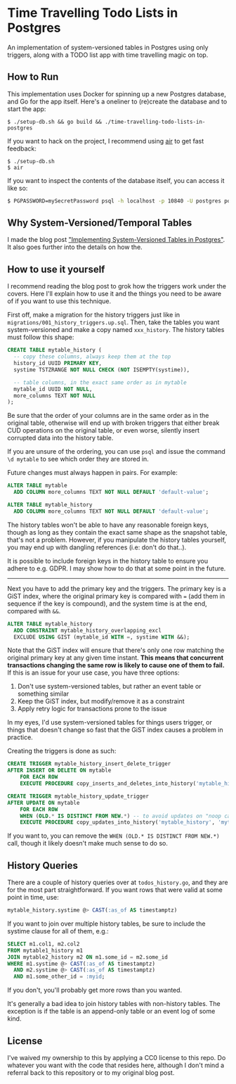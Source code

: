 # Time Travelling Todo Lists in Postgres

An implementation of system-versioned tables in Postgres using only triggers,
along with a TODO list app with time travelling magic on top.

## How to Run

This implementation uses Docker for spinning up a new Postgres database, and Go
for the app itself. Here's a oneliner to (re)create the database and to start
the app:


```shell
$ ./setup-db.sh && go build && ./time-travelling-todo-lists-in-postgres
```

If you want to hack on the project, I recommend using
[air](https://github.com/cosmtrek/air) to get fast feedback:

```shell
$ ./setup-db.sh
$ air
```

If you want to inspect the contents of the database itself, you can access it
like so:

```sh
$ PGPASSWORD=mySecretPassword psql -h localhost -p 10840 -U postgres postgres
```

## Why System-Versioned/Temporal Tables

I made the blog post ["Implementing System-Versioned Tables in
Postgres"](https://hypirion.com/musings/implementing-system-versioned-tables-in-postgres).
It also goes further into the details on how the.

## How to use it yourself

I recommend reading the blog post to grok how the triggers work under the
covers. Here I'll explain how to use it and the things you need to be aware of
if you want to use this technique.

First off, make a migration for the history triggers just like in
`migrations/001_history_triggers.up.sql`. Then, take the tables you want
system-versioned and make a copy named `xxx_history`. The history tables must
follow this shape:

```sql
CREATE TABLE mytable_history (
  -- copy these columns, always keep them at the top
  history_id UUID PRIMARY KEY,
  systime TSTZRANGE NOT NULL CHECK (NOT ISEMPTY(systime)),

  -- table columns, in the exact same order as in mytable
  mytable_id UUID NOT NULL,
  more_columns TEXT NOT NULL
);
```

Be sure that the order of your columns are in the same order as in the original
table, otherwise will end up with broken triggers that either break CUD
operations on the original table, or even worse, silently insert corrupted data
into the history table.

If you are unsure of the ordering, you can use `psql` and issue the command `\d
mytable` to see which order they are stored in.

Future changes must always happen in pairs. For example:

```sql
ALTER TABLE mytable
  ADD COLUMN more_columns TEXT NOT NULL DEFAULT 'default-value';

ALTER TABLE mytable_history
  ADD COLUMN more_columns TEXT NOT NULL DEFAULT 'default-value';
```

The history tables won't be able to have any reasonable foreign keys, though as
long as they contain the exact same shape as the snapshot table, that's not a
problem. However, if you manipulate the history tables yourself, you may end up
with dangling references (i.e: don't do that..).

It is possible to include foreign keys in the history table to ensure you adhere
to e.g. GDPR. I may show how to do that at some point in the future.

---

Next you have to add the primary key and the triggers. The primary key is a GiST
index, where the original primary key is compared with `=` (add them in sequence
if the key is compound), and the system time is at the end, compared with `&&`.

```sql
ALTER TABLE mytable_history
  ADD CONSTRAINT mytable_history_overlapping_excl
  EXCLUDE USING GIST (mytable_id WITH =, systime WITH &&);
```

Note that the GiST index will ensure that there's only one row matching the
original primary key at any given time instant. **This means that concurrent
transactions changing the same row is likely to cause one of them to fail.** If
this is an issue for your use case, you have three options:

1. Don't use system-versioned tables, but rather an event table or something
   similar
2. Keep the GiST index, but modify/remove it as a constraint
3. Apply retry logic for transactions prone to the issue

In my eyes, I'd use system-versioned tables for things users trigger, or things
that doesn't change so fast that the GiST index causes a problem in practice.


Creating the triggers is done as such:

```sql
CREATE TRIGGER mytable_history_insert_delete_trigger
AFTER INSERT OR DELETE ON mytable
    FOR EACH ROW
    EXECUTE PROCEDURE copy_inserts_and_deletes_into_history('mytable_history', 'mytable_id');

CREATE TRIGGER mytable_history_update_trigger
AFTER UPDATE ON mytable
    FOR EACH ROW
    WHEN (OLD.* IS DISTINCT FROM NEW.*) -- to avoid updates on "noop calls"
    EXECUTE PROCEDURE copy_updates_into_history('mytable_history', 'mytable_id');
```

If you want to, you can remove the `WHEN (OLD.* IS DISTINCT FROM NEW.*)` call,
though it likely doesn't make much sense to do so.


## History Queries

There are a couple of history queries over at `todos_history.go`, and they are
for the most part straightforward. If you want rows that were valid at some
point in time, use:

```sql
mytable_history.systime @> CAST(:as_of AS timestamptz)
```

If you want to join over multiple history tables, be sure to include the systime
clause for all of them, e.g.:

```sql
SELECT m1.col1, m2.col2
FROM mytable1_history m1
JOIN mytable2_history m2 ON m1.some_id = m2.some_id
WHERE m1.systime @> CAST(:as_of AS timestamptz)
  AND m2.systime @> CAST(:as_of AS timestamptz)
  AND m1.some_other_id = :myid;
```

If you don't, you'll probably get more rows than you wanted.

It's generally a bad idea to join history tables with non-history tables. The
exception is if the table is an append-only table or an event log of some kind.

## License

I've waived my ownership to this by applying a CC0 license to this repo. Do
whatever you want with the code that resides here, although I don't mind a
referral back to this repository or to my original blog post.
